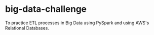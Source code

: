 # big-data-challenge
To practice ETL processes in Big Data using PySpark and using AWS's Relational Databases.
